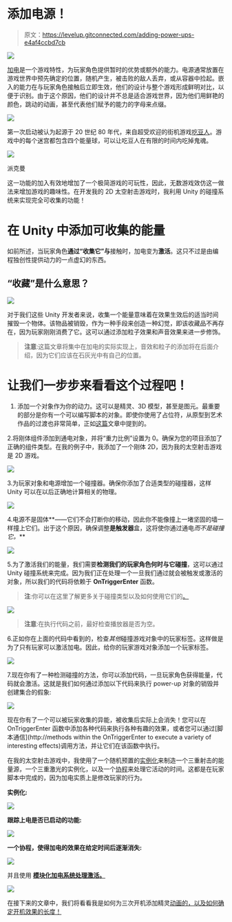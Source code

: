 # 添加电源！

> 原文：<https://levelup.gitconnected.com/adding-power-ups-e4af4ccbd7cb>

![](img/2cfc0c045f6dc58ba2192249f0f10f8b.png)

[加电](https://en.wikipedia.org/wiki/Power-up#History_and_influence)是一个游戏特性，为玩家角色提供暂时的优势或额外的能力。电源通常放置在游戏世界中预先确定的位置，随机产生，被击败的敌人丢弃，或从容器中捡起。嵌入的能力在与玩家角色接触后立即生效，他们的设计与整个游戏形成鲜明对比，以便于识别。由于这个原因，他们的设计并不总是适合游戏世界，因为他们用鲜艳的颜色，跳动的动画，甚至代表他们赋予的能力的字母来点缀。

![](img/150205bf24c138df0df46cae79d18031.png)

第一次启动被认为起源于 20 世纪 80 年代，来自超受欢迎的街机游戏[吃豆人](https://es.wikipedia.org/wiki/Pac-Man)。游戏中的每个迷宫都包含四个能量球，可以让吃豆人在有限的时间内吃掉鬼魂。

![](img/a6c626df3dd42ec723a6da56e6606ad1.png)

派克曼

这一功能的加入有效地增加了一个极简游戏的可玩性，因此，无数游戏效仿这一做法来增加游戏的趣味性。在开发我的 2D 太空射击游戏时，我利用 Unity 的碰撞系统来实现完全可收集的功能！

# 在 Unity 中添加可收集的能量

如前所述，当玩家角色**通过“**收集**它”与**接触时，加电变为**激活**。这只不过是由编程独创性提供动力的一点虚幻的东西。

## **“收藏**”是什么意思？

![](img/f26fd0c69ab30709e3c3e6972d521699.png)

对于我们这些 Unity 开发者来说，收集一个能量意味着在效果生效后的适当时间摧毁一个物体。该物品被销毁，作为一种手段来创造一种幻觉，即该收藏品不再存在，因为玩家刚刚消费了它。这可以通过添加粒子效果和声音效果来进一步修饰。

> **注意**:这篇文章将集中在加电的实际实现上，音效和粒子的添加将在后面介绍，因为它们应该在石灰光中有自己的位置。

# 让我们一步步来看看这个过程吧！

1.  添加一个对象作为你的动力。这可以是精灵、3D 模型，甚至是图元。最重要的部分是你有一个可以编写脚本的对象。即使你使用了占位符，从原型到艺术作品的过渡也非常简单，正如[这篇](/from-prototype-to-a-work-of-art-67f8241e11a7?source=your_stories_page-------------------------------------)文章中提到的。

2.将刚体组件添加到通电对象，并将“重力比例”设置为 0。确保为您的项目添加了正确的组件类型。在我的例子中，我添加了一个刚体 2D，因为我的太空射击游戏是 2D 游戏。

![](img/cd03c8fafff4fcbd7116a723f576ffc6.png)

3.为玩家对象和电源增加一个碰撞器。确保你添加了合适类型的碰撞器，这样 Unity 可以在以后正确地计算相关的物理。

![](img/dd3de27dfdbded29910ddcb99a6229eb.png)

4.电源不是固体**——它们不会打断你的移动，因此你不能像撞上一堵坚固的墙一样撞上它们。出于这个原因，确保调整**是触发器**盒，这将使你通过通电*而不是碰撞它。***

![](img/42ebcd138fc462367a4e02f585a212d9.png)

5.为了激活我们的能量，我们需要**检测我们的玩家角色何时与它碰撞**，这可以通过 Unity 碰撞系统来完成。因为我们正在处理一个一旦我们通过就会被触发或激活的对象，所以我们的代码将依赖于 **OnTriggerEnter** 函数。

> **注**:你可以在这里了解更多关于碰撞类型以及如何使用它们的[。](/oncollisionenter-vs-ontriggerenter-when-to-use-them-56d42772dd22?source=your_stories_page-------------------------------------)

![](img/61a9d2613629fdf96530ab17ff01062a.png)

> **注意**:在执行代码之前，最好检查播放器是否为空。

6.正如你在上面的代码中看到的，检查*其他*碰撞游戏对象中的玩家标签。这样做是为了只有玩家可以激活加电。因此，给你的玩家游戏对象添加一个玩家标签。

![](img/7bbffce53d8910e33c6f1c87f50dc959.png)

7.现在你有了一种检测碰撞的方法，你可以添加代码，一旦玩家角色获得能量，代码就会激活。这就是我们如何通过添加以下代码来执行 power-up 对象的销毁并创建集合的假象:

![](img/c63dbed65d4e7df2e90fddf4ef3dc752.png)

现在你有了一个可以被玩家收集的异能，被收集后实际上会消失！您可以在 OnTriggerEnter 函数中添加各种代码来执行各种有趣的效果，或者您可以通过[脚本通信](http://methods within the OnTriggerEnter to execute a variety of interesting effects)调用方法，并让它们在该函数中执行。

在我的太空射击游戏中，我使用了一个随机预置的[实例化](https://docs.unity3d.com/ScriptReference/Object.Instantiate.html)来制造一个三重射击的能量源，一个三重激光的实例化，以及一个[协程](https://medium.com/codex/coroutines-with-unity-b5a2b3fc3426)来处理它活动的时间。这都是在玩家脚本中完成的，因为加电实质上是修改玩家的行为。

**实例化:**

![](img/2d8ca67ab2dba69e4b8b83cf6a054dc0.png)

**跟踪上电是否已启动的功能:**

![](img/ea5cc20d00fa26b762913e4ec30192ac.png)

**一个协程，使得加电的效果在给定时间后逐渐消失:**

![](img/19eaa5eec6820217fb6bd892a0b0c848.png)

并且使用 [**模块化加电系统处理激活。**](https://dennisse-pd.medium.com/creating-modular-power-up-systems-bcf349e0020?postPublishedType=initial)

![](img/a07b6268fd564b182c2e635bdab8dd36.png)

在接下来的文章中，我们将看看我是如何为三次开机添加精灵[动画的，以及如何确定开机效果的长度！](https://medium.com/codex/animating-a-sprite-with-unitys-animation-window-b049493f69a1)